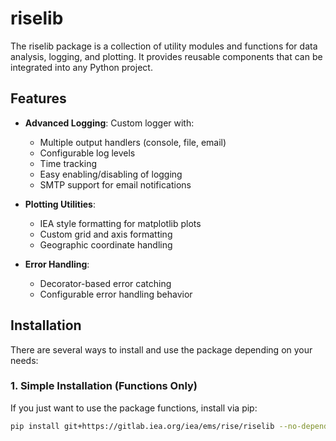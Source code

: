 # riselib

The riselib package is a collection of utility modules and functions for data analysis, logging, and plotting. It provides reusable components that can be integrated into any Python project.

## Features

- **Advanced Logging**: Custom logger with:
  - Multiple output handlers (console, file, email)
  - Configurable log levels 
  - Time tracking
  - Easy enabling/disabling of logging
  - SMTP support for email notifications

- **Plotting Utilities**:
  - IEA style formatting for matplotlib plots
  - Custom grid and axis formatting
  - Geographic coordinate handling

- **Error Handling**:
  - Decorator-based error catching
  - Configurable error handling behavior
## Installation

There are several ways to install and use the package depending on your needs:

### 1. Simple Installation (Functions Only)

If you just want to use the package functions, install via pip:
```bash
pip install git+https://gitlab.iea.org/iea/ems/rise/riselib --no-dependencies
```
